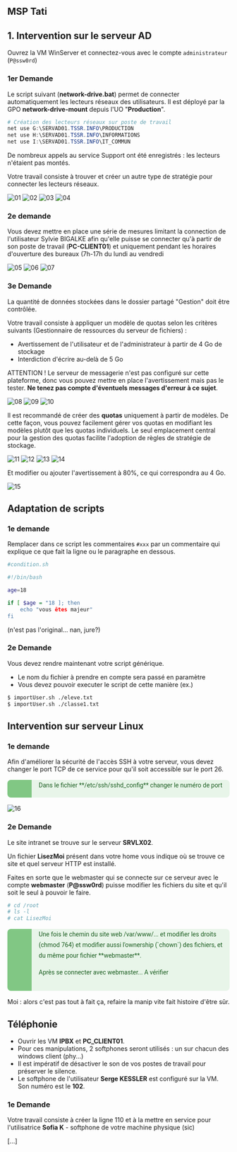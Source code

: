 ## MSP Tati

## 1. Intervention sur le serveur AD

Ouvrez la VM WinServer et connectez-vous avec le compte `administrateur` (`P@ssw0rd`)

### 1er Demande

Le script suivant (**network-drive.bat**) permet de connecter automatiquement les lecteurs réseaux des utilisateurs. Il est déployé par la GPO **network-drive-mount** depuis l'UO "**Production**".

```powershell
# Création des lecteurs réseaux sur poste de travail
net use G:\SERVAD01.TSSR.INFO\PRODUCTION 
net use H:\SERVAD01.TSSR.INFO\INFORMATIONS
net use I:\SERVAD01.TSSR.INFO\IT_COMMUN
```
	
De nombreux appels au service Support ont été enregistrés : les lecteurs n'étaient pas montés.

Votre travail consiste à trouver et créer un autre type de stratégie pour connecter les lecteurs réseaux.

![[01](.ressources/img/t01.png)](.ressources/img/t01.png)
![[02](.ressources/img/t02.png)](.ressources/img/t02.png)
![[03](.ressources/img/t03.png)](.ressources/img/t03.png)
![[04](.ressources/img/t04.png)](.ressources/img/t04.png)

### 2e demande

Vous devez mettre en place une série de mesures limitant la connection de l'utilisateur Sylvie BIGALKE afin qu'elle puisse se connecter qu'à partir de son poste de travail (**PC-CLIENT01**) et uniquement pendant les horaires d'ouverture des bureaux (7h-17h du lundi au vendredi


![[05](.ressources/img/t05.png)](.ressources/img/t05.png)
![[06](.ressources/img/t06.png)](.ressources/img/t06.png)
![[07](.ressources/img/t07.png)](.ressources/img/t07.png)


### 3e Demande

La quantité de données stockées dans le dossier partagé "Gestion" doit être contrôlée.

Votre travail consiste à appliquer un modèle de quotas selon les critères suivants (Gestionnaire de ressources du serveur de fichiers) :

- Avertissement de l'utilisateur et de l'administrateur à partir de 4 Go de stockage
- Interdiction d'écrire au-delà de 5 Go

ATTENTION ! Le serveur de messagerie n'est pas configuré sur cette plateforme, donc vous pouvez mettre en place l'avertissement mais pas le tester. **Ne tenez pas compte d'éventuels messages d'erreur à ce sujet**.


![[08](.ressources/img/t08.png)](.ressources/img/t08.png)
![[09](.ressources/img/t09.png)](.ressources/img/t09.png)
![[10](.ressources/img/t10.png)](.ressources/img/t10.png)

Il est recommandé de créer des **quotas** uniquement à partir de modèles. De cette façon, vous pouvez facilement gérer vos quotas en modifiant les modèles plutôt que les quotas individuels. Le seul emplacement central pour la gestion des quotas facilite l'adoption de règles de stratégie de stockage.

![[11](.ressources/img/t11.png)](.ressources/img/t11.png)
![[12](.ressources/img/t12.png)](.ressources/img/t12.png)
![[13](.ressources/img/t13.png)](.ressources/img/t13.png)
![[14](.ressources/img/t14.png)](.ressources/img/t14.png)

Et modifier ou ajouter l'avertissement à 80%, ce qui correspondra au 4 Go.

![[15](.ressources/img/t15.png)](.ressources/img/t15.png)

## Adaptation de scripts

### 1e demande
Remplacer dans ce script les commentaires `#xxx` par un commentaire qui explique ce que fait la ligne ou le paragraphe en dessous. 

```bash
#condition.sh

#!/bin/bash

age=18

if [ $age = "18 ]; then
	echo "vous êtes majeur"
fi
```
(n'est pas l'original... nan, jure?)


### 2e Demande

Vous devez rendre maintenant votre script générique. 

- Le nom du fichier à prendre en compte sera passé en paramètre
- Vous devez pouvoir executer le script de cette manière (ex.)

```bash 
$ importUser.sh ./eleve.txt
$ importUser.sh ./classe1.txt
```

## Intervention sur serveur Linux 
### 1e demande
Afin d'améliorer la sécurité de l'accès SSH à votre serveur, vous devez changer le port TCP de ce service pour qu'il soit accessible sur le port 26.

<div class="is-success">Dans le fichier **/etc/ssh/sshd_config** changer le numéro de port</div>

![[16](.ressources/img/t16.png)](.ressources/img/t16.png)

### 2e Demande
Le site intranet se trouve sur le serveur **SRVLX02**.

Un fichier **LisezMoi** présent dans votre home vous indique où se trouve ce site et quel serveur HTTP est installé. 

Faites en sorte que le webmaster qui se connecte sur ce serveur avec le compte **webmaster** (**P@ssw0rd**) puisse modifier les fichiers du site et qu'il soit le seul à pouvoir le faire.

```bash
# cd /root
# ls -l
# cat LisezMoi
```

<div class="is-success">
Une fois le chemin du site web /var/www/... et modifier les droits (chmod 764) et modifier aussi l'ownership (`chown`) des fichiers, et du même pour fichier **webmaster**. 

Après se connecter avec webmaster... A vérifier
</div>

Moi : alors c'est pas tout à fait ça, refaire la manip vite fait histoire d'être sûr.


## Téléphonie
- Ouvrir les VM **IPBX** et **PC_CLIENT01**.
- Pour ces manipulations, 2 softphones seront utilisés : un sur chacun des windows client (phy...)
- Il est impératif de désactiver le son de vos postes de travail pour préserver le silence.
- Le softphone de l'utilisateur **Serge KESSLER** est configuré sur la VM. Son numéro est le **102**.

### 1e Demande
Votre travail consiste à créer la ligne 110 et à la mettre en service pour l'utilisatrice **Sofia K** - softphone de votre machine physique (sic)

[...]



<link rel="stylesheet" type="text/css" href=".ressources/css/bootstrap.min.css">
<link rel="stylesheet" type="text/css" href=".ressources/css/style.css">
<link rel="stylesheet" type="text/css" href=".ressources/css/headings.css">


<style>
.is-success {	
	font-family: Roboto, sans-serif;

	font-style: normal;
	font-variant: normal;
	font-weight: 400;
	letter-spacing: normal;
	line-height: 24px;
	text-decoration: rgb(27, 94, 32);
	text-align: start;
	text-indent: 0px;
	text-transform: none;
	vertical-align: baseline;
	white-space: normal;
	word-spacing: 0px;
	
	background-attachment: scroll;
	background-color: rgb(232, 245, 233);
	background-image: none;
	background-position: 0% 0%;
	background-repeat: no-repeat;
	color: rgb(27, 94, 32);
	
	border: ;
	border-top: 0px none rgb(129, 199, 132);
	border-right: 0px none rgb(129, 199, 132);
	border-bottom: 0px none rgb(129, 199, 132);
	border-left: 55px solid rgb(129, 199, 132);
	margin: 16px 0px;
	padding: 0px 16px 16px;
	max-height: none;
	min-height: 0px;
	max-width: none;
	min-width: 0px;
	
	position: relative;
	top: 0px;
	bottom: 0px;
	right: 0px;
	left: 0px;
	float: none;
	display: block;
	clear: none;
	z-index: auto;
	
	list-style-image: none;
	list-style-type: disc;
	list-style-position: outside;
	
	border-collapse: separate;
	border-spacing: 0px 0px;
	caption-side: top;
	empty-cells: show;
	table-layout: auto;
	
	overflow: visible;
	cursor: auto;
	visibility: visible;
	
	transform: none;
	transition: all 0s ease 0s;
	box-sizing: border-box;
	resize: none;
	text-shadow: none;
	text-overflow: clip;
	word-wrap: normal;
	box-shadow: none;
	border-top-left-radius: 8px;
	border-top-right-radius: 8px;
	border-bottom-left-radius: 8px;
	border-bottom-right-radius: 8px;
}

.is-question {	
	font-family: Roboto, sans-serif;

	font-style: normal;
	font-variant: normal;
	font-weight: 400;
	letter-spacing: normal;
	line-height: 24px;
	text-decoration: rgb(13, 71, 161);
	text-align: start;
	text-indent: 0px;
	text-transform: none;
	vertical-align: baseline;
	white-space: normal;
	word-spacing: 0px;
	
	background-attachment: scroll;
	background-color: rgb(227, 242, 253);
	background-image: none;
	background-position: 0% 0%;
	background-repeat: no-repeat;
	color: rgb(13, 71, 161);
	
	border: ;
	border-top: 0px none rgb(100, 181, 246);
	border-right: 0px none rgb(100, 181, 246);
	border-bottom: 0px none rgb(100, 181, 246);
	border-left: 55px solid rgb(100, 181, 246);
	margin: 16px 0px;
	padding: 0px 16px 16px;
	max-height: none;
	min-height: 0px;
	max-width: none;
	min-width: 0px;
	
	position: relative;
	top: 0px;
	bottom: 0px;
	right: 0px;
	left: 0px;
	float: none;
	display: block;
	clear: none;
	z-index: auto;
	
	list-style-image: none;
	list-style-type: disc;
	list-style-position: outside;
	
	border-collapse: separate;
	border-spacing: 0px 0px;
	caption-side: top;
	empty-cells: show;
	table-layout: auto;
	
	overflow: visible;
	cursor: auto;
	visibility: visible;
	
	transform: none;
	transition: all 0s ease 0s;
	box-sizing: border-box;
	resize: none;
	text-shadow: none;
	text-overflow: clip;
	word-wrap: normal;
	box-shadow: none;
	border-top-left-radius: 8px;
	border-top-right-radius: 8px;
	border-bottom-left-radius: 8px;
	border-bottom-right-radius: 8px;
}

</style>
